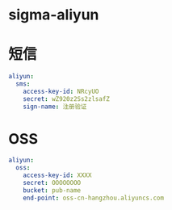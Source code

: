 # sigma-aliyun

# 短信

```yaml
aliyun:
  sms:
    access-key-id: NRcyUO
    secret: wZ920z2Ss2zlsafZ
    sign-name: 注册验证
```

# OSS

```yaml
aliyun:
  oss:
    access-key-id: XXXX
    secret: OOOOOOOO
    bucket: pub-name
    end-point: oss-cn-hangzhou.aliyuncs.com
```